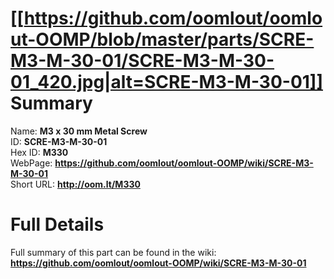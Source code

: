 
[[https://github.com/oomlout/oomlout-OOMP/blob/master/parts/SCRE-M3-M-30-01/SCRE-M3-M-30-01_420.jpg|alt=SCRE-M3-M-30-01]]     
Summary
=================
  
Name: __M3 x 30 mm Metal Screw__    
ID: __SCRE-M3-M-30-01__   
Hex ID: __M330__   
WebPage: __https://github.com/oomlout/oomlout-OOMP/wiki/SCRE-M3-M-30-01__   
Short URL: __http://oom.lt/M330__   

Full Details
==========================
Full summary of this part can be found in the wiki:   
__https://github.com/oomlout/oomlout-OOMP/wiki/SCRE-M3-M-30-01__    

